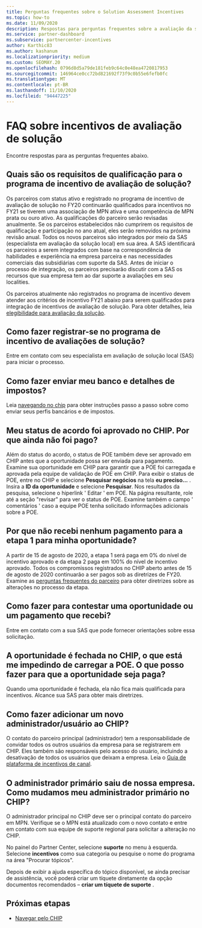 ```yaml
---
title: Perguntas frequentes sobre o Solution Assessment Incentives
ms.topic: how-to
ms.date: 11/09/2020
description: Respostas para perguntas frequentes sobre a avaliação da solução
ms.service: partner-dashboard
ms.subservice: partnercenter-incentives
author: Karthic83
ms.author: kashanum
ms.localizationpriority: medium
ms.custom: SEOMAY.20
ms.openlocfilehash: 0796d8d5a79de181feb9c64c0e48ea4720817953
ms.sourcegitcommit: 146964ce0cc72bd821692f73f9c0b55e6fefb0fc
ms.translationtype: MT
ms.contentlocale: pt-BR
ms.lasthandoff: 11/10/2020
ms.locfileid: "94447225"
---
```

# <a name="solution-assessment-incentives-faq"></a>FAQ sobre incentivos de avaliação de solução

Encontre respostas para as perguntas frequentes abaixo.

## <a name="what-are-the-eligibility-requirements-for-the-solution-assessment-incentive-program"></a>Quais são os requisitos de qualificação para o programa de incentivo de avaliação de solução?

Os parceiros com status ativo e registrado no programa de incentivo de avaliação de solução no FY20 continuarão qualificados para incentivos no FY21 se tiverem uma associação de MPN ativa e uma competência de MPN prata ou ouro ativo. As qualificações do parceiro serão revisadas anualmente.  Se os parceiros estabelecidos não cumprirem os requisitos de qualificação e participação no ano atual, eles serão removidos na próxima revisão anual.  Todos os novos parceiros são integrados por meio da SAS (especialista em avaliação da solução local) em sua área.  A SAS identificará os parceiros a serem integrados com base na correspondência de habilidades e experiência na empresa parceira e nas necessidades comerciais das subsidiárias com suporte da SAS.
Antes de iniciar o processo de integração, os parceiros precisarão discutir com a SAS os recursos que sua empresa tem ao dar suporte a avaliações em seu localities. 

Os parceiros atualmente não registrados no programa de incentivo devem atender aos critérios de incentivo FY21 abaixo para serem qualificados para integração de incentivos de avaliação de solução. Para obter detalhes, leia [elegibilidade para avaliação da solução](chip-solutions-assessment-eligible.md).

## <a name="how-do-i-enroll-in-the-solution-assessments-incentive-program"></a>Como fazer registrar-se no programa de incentivo de avaliações de solução?

Entre em contato com seu especialista em avaliação de solução local (SAS) para iniciar o processo.

## <a name="how-do-i-submit-my-bank-and-tax-details"></a>Como fazer enviar meu banco e detalhes de impostos?

Leia [navegando no chip](chip-intro.md) para obter instruções passo a passo sobre como enviar seus perfis bancários e de impostos.

## <a name="my-deal-status-has-been-approved-in-chip-why-hasnt-it-been-paid-yet"></a>Meu status de acordo foi aprovado no CHIP. Por que ainda não foi pago?

Além do status do acordo, o status de POE também deve ser aprovado em CHIP antes que a oportunidade possa ser enviada para pagamento. Examine sua oportunidade em CHIP para garantir que a POE foi carregada e aprovada pela equipe de validação de POE em CHIP. Para exibir o status de POE, entre no CHIP e selecione **Pesquisar negócios** na tela **eu preciso...** . Insira a **ID da oportunidade** e selecione **Pesquisar**. Nos resultados da pesquisa, selecione o hiperlink ' Editar ' em POE. Na página resultante, role até a seção "revisar" para ver o status de POE. Examine também o campo ' comentários ' caso a equipe POE tenha solicitado informações adicionais sobre a POE.

## <a name="why-did-i-not-receive-any-payment-for-milestone-1-for-my-opportunity"></a>Por que não recebi nenhum pagamento para a etapa 1 para minha oportunidade?

A partir de 15 de agosto de 2020, a etapa 1 será paga em 0% do nível de incentivo aprovado e da etapa 2 paga em 100% do nível de incentivo aprovado. Todos os compromissos registrados no CHIP aberto antes de 15 de agosto de 2020 continuarão a ser pagos sob as diretrizes de FY20. Examine as [perguntas frequentes do parceiro](https://assetsprod.microsoft.com/solution-assessment-incentive-program-faq.pdf) para obter diretrizes sobre as alterações no processo da etapa.

## <a name="how-to-i-dispute-an-opportunity-or-payment-i-received"></a>Como fazer para contestar uma oportunidade ou um pagamento que recebi?

Entre em contato com a sua SAS que pode fornecer orientações sobre essa solicitação.

## <a name="the-opportunity-is-closed-in-chip-which-is-preventing-me-from-uploading-poe-what-can-i-do-to-get-the-opportunity-paid"></a>A oportunidade é fechada no CHIP, o que está me impedindo de carregar a POE. O que posso fazer para que a oportunidade seja paga?

Quando uma oportunidade é fechada, ela não fica mais qualificada para incentivos. Alcance sua SAS para obter mais diretrizes.

## <a name="how-do-i-add-a-new-adminuser-to-chip"></a>Como fazer adicionar um novo administrador/usuário ao CHIP?

O contato do parceiro principal (administrador) tem a responsabilidade de convidar todos os outros usuários da empresa para se registrarem em CHIP. Eles também são responsáveis pelo acesso do usuário, incluindo a desativação de todos os usuários que deixam a empresa. Leia o [Guia de plataforma de incentivos de canal](chip-intro.md).

## <a name="the-primary-admin-has-left-our-company-how-do-we-change-my-primary-admin-in-chip"></a>O administrador primário saiu de nossa empresa. Como mudamos meu administrador primário no CHIP?

O administrador principal no CHIP deve ser o principal contato do parceiro em MPN. Verifique se o MPN está atualizado com o novo contato e entre em contato com sua equipe de suporte regional para solicitar a alteração no CHIP.

No painel do Partner Center, selecione **suporte** no menu à esquerda. Selecione **incentivos** como sua categoria ou pesquise o nome do programa na área "Procurar tópicos".

Depois de exibir a ajuda específica do tópico disponível, se ainda precisar de assistência, você poderá criar um tíquete diretamente da opção documentos recomendados – **criar um tíquete de suporte** .

## <a name="next-steps"></a>Próximas etapas

- [Navegar pelo CHIP](chip-intro.md)
